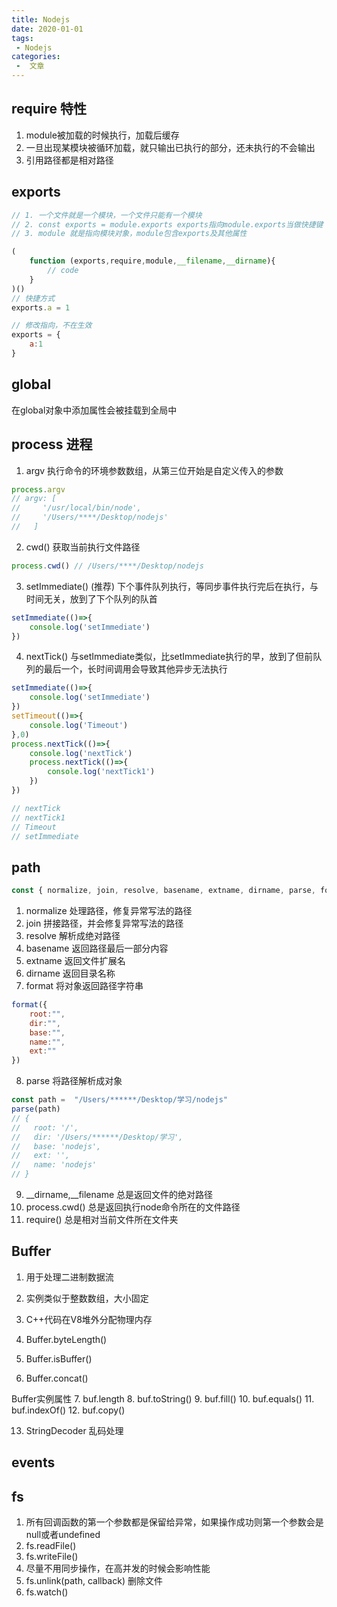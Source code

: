 ```yaml
---
title: Nodejs
date: 2020-01-01
tags:
 - Nodejs
categories:
 -  文章
---
```


## require 特性

1. module被加载的时候执行，加载后缓存
2. 一旦出现某模块被循环加载，就只输出已执行的部分，还未执行的不会输出
3. 引用路径都是相对路径

## exports

```js
// 1. 一个文件就是一个模块，一个文件只能有一个模块
// 2. const exports = module.exports exports指向module.exports当做快捷键
// 3. module 就是指向模块对象，module包含exports及其他属性

(
    function (exports,require,module,__filename,__dirname){
        // code
    }
)()
// 快捷方式
exports.a = 1

// 修改指向，不在生效
exports = {
    a:1
}
```

## global

在global对象中添加属性会被挂载到全局中

## process 进程

1. argv
执行命令的环境参数数组，从第三位开始是自定义传入的参数

```js
process.argv
// argv: [
//     '/usr/local/bin/node',
//     '/Users/****/Desktop/nodejs'
//   ]
```

2. cwd()
获取当前执行文件路径

```js
process.cwd() // /Users/****/Desktop/nodejs

```

3. setImmediate() (推荐)
下个事件队列执行，等同步事件执行完后在执行，与时间无关，放到了下个队列的队首

```js
setImmediate(()=>{
    console.log('setImmediate')
})
```

4. nextTick()
与setImmediate类似，比setImmediate执行的早，放到了但前队列的最后一个，长时间调用会导致其他异步无法执行

```js
setImmediate(()=>{
    console.log('setImmediate')
})
setTimeout(()=>{
    console.log('Timeout')
},0)
process.nextTick(()=>{
    console.log('nextTick')
    process.nextTick(()=>{
        console.log('nextTick1')
    })
})

// nextTick
// nextTick1
// Timeout
// setImmediate

```

## path

```js
const { normalize, join, resolve, basename, extname, dirname, parse, format } = require('path')
```

1. normalize 处理路径，修复异常写法的路径
2. join 拼接路径，并会修复异常写法的路径
3. resolve 解析成绝对路径
4. basename 返回路径最后一部分内容
5. extname 返回文件扩展名
6. dirname 返回目录名称
7. format 将对象返回路径字符串

```js
format({
    root:"",
    dir:"",
    base:"",
    name:"",
    ext:""
})
```

8. parse 将路径解析成对象

```js
const path =  "/Users/******/Desktop/学习/nodejs"
parse(path)
// {
//   root: '/',
//   dir: '/Users/******/Desktop/学习',
//   base: 'nodejs',
//   ext: '',
//   name: 'nodejs'
// }
```

9. __dirname,__filename 总是返回文件的绝对路径
10. process.cwd() 总是返回执行node命令所在的文件路径
11. require() 总是相对当前文件所在文件夹

## Buffer

1. 用于处理二进制数据流
2. 实例类似于整数数组，大小固定
3. C++代码在V8堆外分配物理内存

4. Buffer.byteLength()
5. Buffer.isBuffer()
6. Buffer.concat()

Buffer实例属性
7. buf.length
8. buf.toString()
9. buf.fill()
10. buf.equals()
11. buf.indexOf()
12. buf.copy()

13. StringDecoder 乱码处理

## events

## fs

1. 所有回调函数的第一个参数都是保留给异常，如果操作成功则第一个参数会是null或者undefined
2. fs.readFile()
3. fs.writeFile()
4. 尽量不用同步操作，在高并发的时候会影响性能
5. fs.unlink(path, callback) 删除文件
6. fs.watch()
